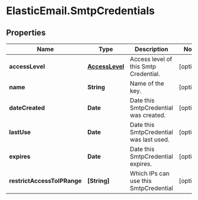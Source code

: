 # ElasticEmail.SmtpCredentials

## Properties

Name | Type | Description | Notes
------------ | ------------- | ------------- | -------------
**accessLevel** | [**AccessLevel**](AccessLevel.md) | Access level of this Smtp Credential. | [optional] 
**name** | **String** | Name of the key. | [optional] 
**dateCreated** | **Date** | Date this SmtpCredential was created. | [optional] 
**lastUse** | **Date** | Date this SmtpCredential was last used. | [optional] 
**expires** | **Date** | Date this SmtpCredential expires. | [optional] 
**restrictAccessToIPRange** | **[String]** | Which IPs can use this SmtpCredential | [optional] 


